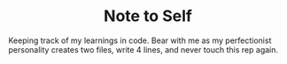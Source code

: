<h1 align="center">Note to Self</h1>

Keeping track of my learnings in code.
Bear with me as my perfectionist personality creates two files, write 4 lines, and never touch this rep again.
<!--- testing a comment -->
